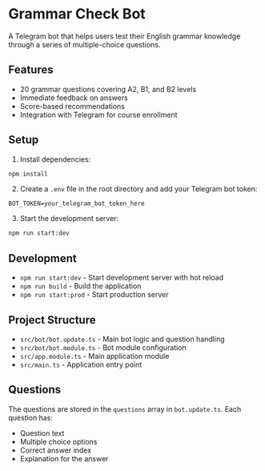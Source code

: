 # Grammar Check Bot

A Telegram bot that helps users test their English grammar knowledge through a series of multiple-choice questions.

## Features

- 20 grammar questions covering A2, B1, and B2 levels
- Immediate feedback on answers
- Score-based recommendations
- Integration with Telegram for course enrollment

## Setup

1. Install dependencies:
```bash
npm install
```

2. Create a `.env` file in the root directory and add your Telegram bot token:
```
BOT_TOKEN=your_telegram_bot_token_here
```

3. Start the development server:
```bash
npm run start:dev
```

## Development

- `npm run start:dev` - Start development server with hot reload
- `npm run build` - Build the application
- `npm run start:prod` - Start production server

## Project Structure

- `src/bot/bot.update.ts` - Main bot logic and question handling
- `src/bot/bot.module.ts` - Bot module configuration
- `src/app.module.ts` - Main application module
- `src/main.ts` - Application entry point

## Questions

The questions are stored in the `questions` array in `bot.update.ts`. Each question has:
- Question text
- Multiple choice options
- Correct answer index
- Explanation for the answer 